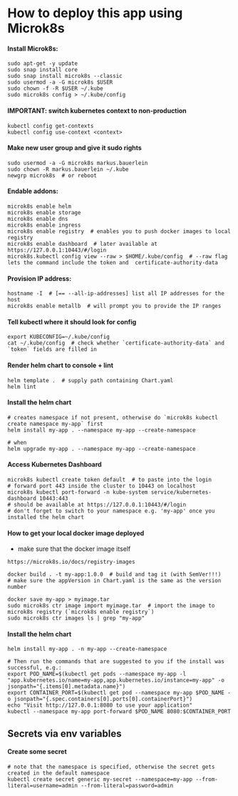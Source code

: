 # How to deploy this app using Microk8s

#### Install Microk8s:
```shell
sudo apt-get -y update
sudo snap install core
sudo snap install microk8s --classic
sudo usermod -a -G microk8s $USER
sudo chown -f -R $USER ~/.kube
sudo microk8s config > ~/.kube/config
```

#### IMPORTANT: switch kubernetes context to non-production
```shell
kubectl config get-contexts
kubectl config use-context <context>
```

#### Make new user group and give it sudo rights
```shell
sudo usermod -a -G microk8s markus.bauerlein
sudo chown -R markus.bauerlein ~/.kube
newgrp microk8s  # or reboot
```

#### Endable addons:
```shell
microk8s enable helm
microk8s enable storage
microk8s enable dns
microk8s enable ingress
microk8s enable registry  # enables you to push docker images to local registry
microk8s enable dashboard  # later available at https://127.0.0.1:10443/#/login
microk8s.kubectl config view --raw > $HOME/.kube/config  # --raw flag lets the command include the token and  certificate-authority-data
```

#### Provision IP address:
```shell
hostname -I  # [== --all-ip-addresses] list all IP addresses for the host 
microk8s enable metallb  # will prompt you to provide the IP ranges
```

#### Tell kubectl where it should look for config
```shell
export KUBECONFIG=~/.kube/config
cat ~/.kube/config  # check whether `certificate-authority-data` and `token` fields are filled in
```

#### Render helm chart to console + lint
```shell
helm template .  # supply path containing Chart.yaml
helm lint
```

#### Install the helm chart
```shell
# creates namespace if not present, otherwise do `microk8s kubectl create namespace my-app` first
helm install my-app . --namespace my-app --create-namespace

# when 
helm upgrade my-app . --namespace my-app --create-namespace
```

#### Access Kubernetes Dashboard
```hell
microk8s kubectl create token default  # to paste into the login
# forward port 443 inside the cluster to 10443 on localhost 
microk8s kubectl port-forward -n kube-system service/kubernetes-dashboard 10443:443
# should be available at https://127.0.0.1:10443/#/login
# don't forget to switch to your namespace e.g. 'my-app' once you installed the helm chart
```

#### How to get your local docker image deployed
- make sure that the docker image itself 
```shell
https://microk8s.io/docs/registry-images

docker build . -t my-app:1.0.0  # build and tag it (with SemVer!!!)
# make sure the appVersion in Chart.yaml is the same as the version number

docker save my-app > myimage.tar
sudo microk8s ctr image import myimage.tar  # import the image to microk8s registry (`microk8s enable registry`)
sudo microk8s ctr images ls | grep "my-app"
```

#### Install the helm chart
```shell
helm install my-app . -n my-app --create-namespace

# Then run the commands that are suggested to you if the install was successful, e.g.:
export POD_NAME=$(kubectl get pods --namespace my-app -l "app.kubernetes.io/name=my-app,app.kubernetes.io/instance=my-app" -o jsonpath="{.items[0].metadata.name}")
export CONTAINER_PORT=$(kubectl get pod --namespace my-app $POD_NAME -o jsonpath="{.spec.containers[0].ports[0].containerPort}")
echo "Visit http://127.0.0.1:8080 to use your application"
kubectl --namespace my-app port-forward $POD_NAME 8080:$CONTAINER_PORT
```


## Secrets via env variables
#### Create some secret
```shell
# note that the namespace is specified, otherwise the secret gets created in the default namespace
kubectl create secret generic my-secret --namespace=my-app --from-literal=username=admin --from-literal=password=admin
```